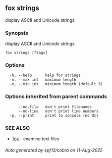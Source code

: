 ## fox strings

display ASCII and Unicode strings

### Synopsis

display ASCII and Unicode strings

```
fox strings [flags]
```

### Options

```
  -h, --help      help for strings
  -m, --max int   maximum length
  -n, --min int   minimum length (default 3)
```

### Options inherited from parent commands

```
      --no-file   don't print filenames
      --no-line   don't print line numbers
  -p, --print     print to console (no UI)
```

### SEE ALSO

* [fox](fox.md)	 - examine text files

###### Auto generated by spf13/cobra on 11-Aug-2025
